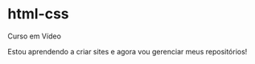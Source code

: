 # html-css
Curso em Vídeo 

Estou aprendendo a criar sites e agora vou gerenciar meus repositórios!
